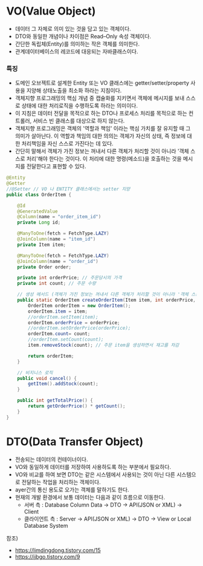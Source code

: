 # VO(Value Object)
- 데이터 그 자체로 의미 있는 것을 담고 있는 객체이다.
- DTO와 동일한 개념이나 차이점은 Read–Only 속성 객체이다.
- 간단한 독립체(Entity)를 의미하는 작은 객체를 의미한다. 
- 관계데이터베이스의 레코드에 대응되는 자바클래스이다.

### 특징
- 도메인 오브젝트로 설계한 Entity 또는 VO 클래스에는 getter/setter/property 사용을 지양해 상태노출을 최소화 하라는 지침이다.
- 객체지향 프로그래밍의 핵심 개념 중 캡슐화를 지키면서 객체에 메시지를 보내 스스로 상태에 대한 처리로직을 수행하도록 하라는 의미이다.
- 이 지침은 데이터 전달을 목적으로 하는 DTO나 프로세스 처리를 목적으로 하는 컨트롤러, 서비스 빈 클래스를 대상으로 하지 않는다.
- 객체지향 프로그래밍은 객체의 '역할과 책임' 이라는 핵심 가치를 잘 유지할 때 그 의미가 살아난다. 이 역할과 책임의 대한 의의는 객체가 자신의 상태, 즉 정보에 대한 처리책임을 자신 스스로 가진다는 데 있다.
- 간단히 말해서 객체가 가진 정보는 꺼내서 다른 객체가 처리할 것이 아니라 '객체 스스로 처리'해야 한다는 것이다. 이 처리에 대한 명령(메소드)을 호출하는 것을 메시지를 전달한다고 표현할 수 있다.
```java
@Entity
@Getter
//@Setter // VO 나 ENTITY 클래스에서는 setter 지양
public class OrderItem {

    @Id
    @GeneratedValue
    @Column(name = "order_item_id")
    private Long id;

    @ManyToOne(fetch = FetchType.LAZY)
    @JoinColumn(name = "item_id")
    private Item item;

    @ManyToOne(fetch = FetchType.LAZY)
    @JoinColumn(name = "order_id")
    private Order order;

    private int orderPrice; // 주문당시의 가격
    private int count; // 주문 수량

    // 생성 메서드 (객체가 가진 정보는 꺼내서 다른 객체가 처리할 것이 아니라 '객체 스스로 처리')
    public static OrderItem createOrderItem(Item item, int orderPrice, int count) {
        OrderItem orderItem = new OrderItem();
        orderItem.item = item;
        //orderItem.setItem(item);
        orderItem.orderPrice = orderPrice;
        //orderItem.setOrderPrice(orderPrice);
        orderItem.count= count;
        //orderItem.setCount(count);
        item.removeStock(count); // 주문 item을 생성하면서 재고를 차감

        return orderItem;
    }

    // 비지니스 로직
    public void cancel() {
        getItem().addStock(count);
    }

    public int getTotalPrice() {
        return getOrderPrice() * getCount();
    }
}
```
# DTO(Data Transfer Object)
- 전송되는 데이터의 컨테이너이다.
- VO와 동일하게 데이터를 저장하여 사용하도록 하는 부분에서 필요하다.
- VO와 비교를 하여 보면 DTO는 같은 시스템에서 사용되는 것이 아닌 다른 시스템으로 전달하는 작업을 처리하는 객체이다.
- ayer간의 통신 용도로 오가는 객체를 말하기도 한다.
- 현재의 개발 환경에서 보통 데이터는 다음과 같이 흐름으로 이동한다.
    - 서버 측 : Database Column Data -> DTO -> API(JSON or XML) -> Client
    - 클라이언트 측 : Server -> API(JSON or XML) -> DTO -> View or Local Database System


참조)
- https://limdingdong.tistory.com/15
- https://ijbgo.tistory.com/9
